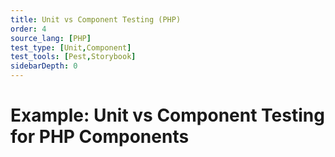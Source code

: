 ```yaml
---
title: Unit vs Component Testing (PHP)
order: 4
source_lang: [PHP]
test_type: [Unit,Component]
test_tools: [Pest,Storybook]
sidebarDepth: 0
---
```


# Example: Unit vs Component Testing for PHP Components
